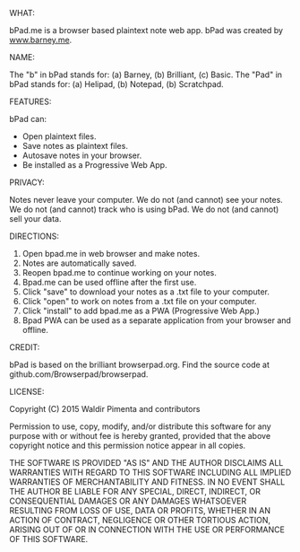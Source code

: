 WHAT:

bPad.me is a browser based plaintext note web app. 
bPad was created by www.barney.me.

NAME:

The "b" in bPad stands for:
(a) Barney,
(b) Brilliant,
(c) Basic.
The "Pad" in bPad stands for:
(a) Helipad,
(b) Notepad,
(b) Scratchpad.

FEATURES:

bPad can:
- Open plaintext files. 
- Save notes as plaintext files.
- Autosave notes in your browser. 
- Be installed as a Progressive Web App.

PRIVACY:

Notes never leave your computer.
We do not (and cannot) see your notes.
We do not (and cannot) track who is using bPad.
We do not (and cannot) sell your data.

DIRECTIONS:

1. Open bpad.me in web browser and make notes.
2. Notes are automatically saved.
3. Reopen bpad.me to continue working on your notes.
4. Bpad.me can be used offline after the first use. 
5. Click "save" to download your notes as a .txt file to your computer.
6. Click "open" to work on notes from a .txt file on your computer.
7. Click "install" to add bpad.me as a PWA (Progressive Web App.)
8. Bpad PWA can be used as a separate application from your browser and offline.

CREDIT:

bPad is based on the brilliant browserpad.org. 
Find the source code at github.com/Browserpad/browserpad.

LICENSE:

Copyright (C) 2015 Waldir Pimenta and contributors

Permission to use, copy, modify, and/or distribute this software for any purpose with or without fee is hereby granted, provided that the above copyright notice and this permission notice appear in all copies.

THE SOFTWARE IS PROVIDED "AS IS" AND THE AUTHOR DISCLAIMS ALL WARRANTIES WITH REGARD TO THIS SOFTWARE INCLUDING ALL IMPLIED WARRANTIES OF MERCHANTABILITY AND FITNESS. IN NO EVENT SHALL THE AUTHOR BE LIABLE FOR ANY SPECIAL, DIRECT, INDIRECT, OR CONSEQUENTIAL DAMAGES OR ANY DAMAGES WHATSOEVER RESULTING FROM LOSS OF USE, DATA OR PROFITS, WHETHER IN AN ACTION OF CONTRACT, NEGLIGENCE OR OTHER TORTIOUS ACTION, ARISING OUT OF OR IN CONNECTION WITH THE USE OR PERFORMANCE OF THIS SOFTWARE.


